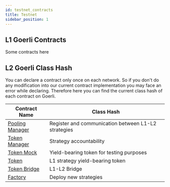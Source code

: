 ```yaml
---
id: testnet_contracts
title: Testnet
sidebar_position: 1
---
```


## L1 Goerli Contracts

Some contracts here

## L2 Goerli Class Hash
You can declare a contract only once on each network. So if you don't do any modification into our current contract implementation you may face an error while declaring. Therefore here you can find the current class hash of each contract on Goerli.


| Contract Name                                                                                                                    | Class Hash       |
|----------------------------------------------------------------------------------------------------------------------------------|------------------|
| [Pooling Manager](https://testnet.starkscan.co/class/0x05adb7661d0dcb3cc5fbe69380846fb7662c92f1943fcf609c51b756cae7d411)         | Register and communication between L1-L2 strategies |
| [Token Manager](https://testnet.starkscan.co/class/0x03be98338455134abae1d830802a162cd81b24ddb38a868ec9c6a4341ecd7210)           | Strategy accountability |
| [Token Mock](https://testnet.starkscan.co/class/0x00da57dbb24ceb46a3901f148442e0d591528baba485ee84ed6d4948dedf12e5)              | Yield-bearing token for testing purposes |
| [Token](https://testnet.starkscan.co/class/0x0720f601c0432ab03e12df99c2b215e7ab9a9c12e1b4d8b0473e18bbb3213bea)                   | L1 strategy yield-bearing token |
| [Token Bridge](https://testnet.starkscan.co/class/0x00de6d9bd84775dd221273e833dc44946da586483cf822e0021385de95964700)            | L1-L2 Bridge |
| [Factory](https://testnet.starkscan.co/class/0x0581277daf0e409c2537979108b7eb4a5cec3624db552c35f8f6acc9a3ac937b)                 | Deploy new strategies |
